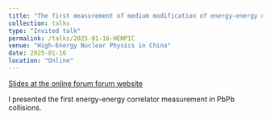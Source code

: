 ```yaml
---
title: "The first measurement of medium modification of energy-energy correlator"
collection: talks
type: "Invited talk"
permalink: /talks/2025-01-16-HENPIC
venue: "High-Energy Nuclear Physics in China"
date: 2025-01-16
location: "Online"
---
```


[Slides at the online forum forum website](https://indico.ihep.ac.cn/event/11115/contributions/179101/)

I presented the first energy-energy correlator measurement in PbPb collisions. 
